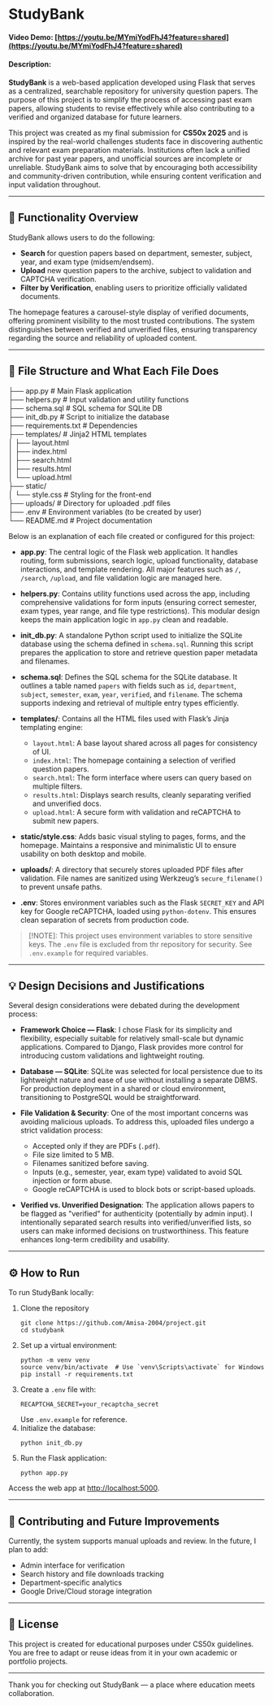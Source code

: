 # StudyBank
#### Video Demo: [https://youtu.be/MYmiYodFhJ4?feature=shared](https://youtu.be/MYmiYodFhJ4?feature=shared)
#### Description:
**StudyBank** is a web-based application developed using Flask that serves as a centralized, searchable repository for university question papers. The purpose of this project is to simplify the process of accessing past exam papers, allowing students to revise effectively while also contributing to a verified and organized database for future learners.

This project was created as my final submission for **CS50x 2025** and is inspired by the real-world challenges students face in discovering authentic and relevant exam preparation materials. Institutions often lack a unified archive for past year papers, and unofficial sources are incomplete or unreliable. StudyBank aims to solve that by encouraging both accessibility and community-driven contribution, while ensuring content verification and input validation throughout.

---

## 🧩 Functionality Overview

StudyBank allows users to do the following:
- **Search** for question papers based on department, semester, subject, year, and exam type (midsem/endsem).
- **Upload** new question papers to the archive, subject to validation and CAPTCHA verification.
- **Filter by Verification**, enabling users to prioritize officially validated documents.

The homepage features a carousel-style display of verified documents, offering prominent visibility to the most trusted contributions. The system distinguishes between verified and unverified files, ensuring transparency regarding the source and reliability of uploaded content.

---

## 📁 File Structure and What Each File Does

├── app.py # Main Flask application<br />
├── helpers.py # Input validation and utility functions<br />
├── schema.sql # SQL schema for SQLite DB<br />
├── init_db.py # Script to initialize the database<br />
├── requirements.txt # Dependencies<br />
├── templates/ # Jinja2 HTML templates<br />
│ ├── layout.html<br />
│ ├── index.html<br />
│ ├── search.html<br />
│ ├── results.html<br />
│ └── upload.html<br />
├── static/<br />
│ └── style.css # Styling for the front-end<br />
├── uploads/ # Directory for uploaded .pdf files<br />
├── .env # Environment variables (to be created by user)<br />
└── README.md # Project documentation<br />

Below is an explanation of each file created or configured for this project:

- **app.py**: The central logic of the Flask web application. It handles routing, form submissions, search logic, upload functionality, database interactions, and template rendering. All major features such as `/`, `/search`, `/upload`, and file validation logic are managed here.

- **helpers.py**: Contains utility functions used across the app, including comprehensive validations for form inputs (ensuring correct semester, exam types, year range, and file type restrictions). This modular design keeps the main application logic in `app.py` clean and readable.

- **init_db.py**: A standalone Python script used to initialize the SQLite database using the schema defined in `schema.sql`. Running this script prepares the application to store and retrieve question paper metadata and filenames.

- **schema.sql**: Defines the SQL schema for the SQLite database. It outlines a table named `papers` with fields such as `id`, `department`, `subject`, `semester`, `exam`, `year`, `verified`, and `filename`. The schema supports indexing and retrieval of multiple entry types efficiently.

- **templates/**: Contains all the HTML files used with Flask’s Jinja templating engine:
    - `layout.html`: A base layout shared across all pages for consistency of UI.
    - `index.html`: The homepage containing a selection of verified question papers.
    - `search.html`: The form interface where users can query based on multiple filters.
    - `results.html`: Displays search results, cleanly separating verified and unverified docs.
    - `upload.html`: A secure form with validation and reCAPTCHA to submit new papers.

- **static/style.css**: Adds basic visual styling to pages, forms, and the homepage. Maintains a responsive and minimalistic UI to ensure usability on both desktop and mobile.

- **uploads/**: A directory that securely stores uploaded PDF files after validation. File names are sanitized using Werkzeug’s `secure_filename()` to prevent unsafe paths.

- **.env**: Stores environment variables such as the Flask `SECRET_KEY` and API key for Google reCAPTCHA, loaded using `python-dotenv`. This ensures clean separation of secrets from production code.
> [!NOTE]:
> This project uses environment variables to store sensitive keys. The `.env` file is excluded from thr repository for security. See `.env.example` for required variables.

---

## 💡 Design Decisions and Justifications

Several design considerations were debated during the development process:

- **Framework Choice — Flask**: I chose Flask for its simplicity and flexibility, especially suitable for relatively small-scale but dynamic applications. Compared to Django, Flask provides more control for introducing custom validations and lightweight routing.

- **Database — SQLite**: SQLite was selected for local persistence due to its lightweight nature and ease of use without installing a separate DBMS. For production deployment in a shared or cloud environment, transitioning to PostgreSQL would be straightforward.

- **File Validation & Security**: One of the most important concerns was avoiding malicious uploads. To address this, uploaded files undergo a strict validation process:
    - Accepted only if they are PDFs (`.pdf`).
    - File size limited to 5 MB.
    - Filenames sanitized before saving.
    - Inputs (e.g., semester, year, exam type) validated to avoid SQL injection or form abuse.
    - Google reCAPTCHA is used to block bots or script-based uploads.

- **Verified vs. Unverified Designation**: The application allows papers to be flagged as "verified" for authenticity (potentially by admin input). I intentionally separated search results into verified/unverified lists, so users can make informed decisions on trustworthiness. This feature enhances long-term credibility and usability.

---

## ⚙️ How to Run

To run StudyBank locally:

1. Clone the repository
    ```
    git clone https://github.com/Amisa-2004/project.git
    cd studybank
    ```
2. Set up a virtual environment:
    ```
    python -m venv venv
    source venv/bin/activate  # Use `venv\Scripts\activate` for Windows
    pip install -r requirements.txt
    ```
3. Create a `.env` file with:
    ```
    RECAPTCHA_SECRET=your_recaptcha_secret
    ```
    Use `.env.example` for reference.
4. Initialize the database:
    ```
    python init_db.py
    ```
5. Run the Flask application:
    ```
    python app.py
    ```

Access the web app at [http://localhost:5000](http://localhost:5000).

---

## 🤝 Contributing and Future Improvements

Currently, the system supports manual uploads and review. In the future, I plan to add:
- Admin interface for verification
- Search history and file downloads tracking
- Department-specific analytics
- Google Drive/Cloud storage integration

---

## 📜 License

This project is created for educational purposes under CS50x guidelines. You are free to adapt or reuse ideas from it in your own academic or portfolio projects.

---

Thank you for checking out StudyBank — a place where education meets collaboration.
